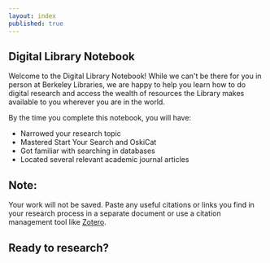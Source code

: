 ```yaml
---
layout: index
published: true
---
```


## Digital Library Notebook

Welcome to the Digital Library Notebook! While we can't be there for you in person at Berkeley Libraries, we are happy to help you learn how to do digital research and access the wealth of resources the Library makes available to you wherever you are in the world.

By the time you complete this notebook, you will have:
- Narrowed your research topic
- Mastered Start Your Search and OskiCat
- Got familiar with searching in databases
- Located several relevant academic journal articles

## Note: 
Your work will not be saved. Paste any useful citations or links you find in your research process in a separate document or use a citation management tool like [Zotero](https://guides.lib.berkeley.edu/zotero).


## Ready to research?





